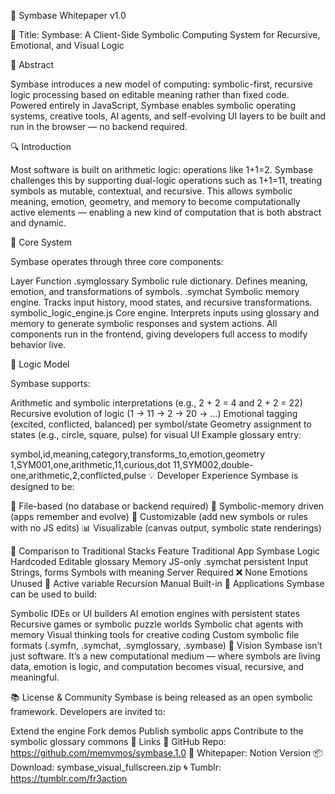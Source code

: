📄 Symbase Whitepaper v1.0

🔷 Title:
Symbase: A Client-Side Symbolic Computing System for Recursive, Emotional, and Visual Logic

🧭 Abstract

Symbase introduces a new model of computing: symbolic-first, recursive logic processing based on editable meaning rather than fixed code. Powered entirely in JavaScript, Symbase enables symbolic operating systems, creative tools, AI agents, and self-evolving UI layers to be built and run in the browser — no backend required.

🔍 Introduction

Most software is built on arithmetic logic: operations like 1+1=2. Symbase challenges this by supporting dual-logic operations such as 1+1=11, treating symbols as mutable, contextual, and recursive.
This allows symbolic meaning, emotion, geometry, and memory to become computationally active elements — enabling a new kind of computation that is both abstract and dynamic.

🧱 Core System

Symbase operates through three core components:

Layer	Function
.symglossary	Symbolic rule dictionary. Defines meaning, emotion, and transformations of symbols.
.symchat	Symbolic memory engine. Tracks input history, mood states, and recursive transformations.
symbolic_logic_engine.js	Core engine. Interprets inputs using glossary and memory to generate symbolic responses and system actions.
All components run in the frontend, giving developers full access to modify behavior live.

🔁 Logic Model

Symbase supports:

Arithmetic and symbolic interpretations (e.g., 2 + 2 = 4 and 2 + 2 = 22)
Recursive evolution of logic (1 → 11 → 2 → 20 → …)
Emotional tagging (excited, conflicted, balanced) per symbol/state
Geometry assignment to states (e.g., circle, square, pulse) for visual UI
Example glossary entry:

symbol,id,meaning,category,transforms_to,emotion,geometry
1,SYM001,one,arithmetic,11,curious,dot
11,SYM002,double-one,arithmetic,2,conflicted,pulse
💡 Developer Experience
Symbase is designed to be:

📁 File-based (no database or backend required)
🧠 Symbolic-memory driven (apps remember and evolve)
🔧 Customizable (add new symbols or rules with no JS edits)
📊 Visualizable (canvas output, symbolic state renderings)


🔗 Comparison to Traditional Stacks
Feature	Traditional App	Symbase
Logic	Hardcoded	Editable glossary
Memory	JS-only	.symchat persistent
Input	Strings, forms	Symbols with meaning
Server	Required	❌ None
Emotions	Unused	🧠 Active variable
Recursion	Manual	Built-in
🧩 Applications
Symbase can be used to build:

Symbolic IDEs or UI builders
AI emotion engines with persistent states
Recursive games or symbolic puzzle worlds
Symbolic chat agents with memory
Visual thinking tools for creative coding
Custom symbolic file formats (.symfn, .symchat, .symglossary, .symbase)
🚀 Vision
Symbase isn’t just software. It’s a new computational medium — where symbols are living data, emotion is logic, and computation becomes visual, recursive, and meaningful.

📚 License & Community
Symbase is being released as an open symbolic framework. Developers are invited to:

Extend the engine
Fork demos
Publish symbolic apps
Contribute to the symbolic glossary commons
🔗 Links
🔗 GitHub Repo: https://github.com/memvmos/symbase.1.0
🧠 Whitepaper: Notion Version
📦 Download: symbase_visual_fullscreen.zip
🌀 Tumblr: https://tumblr.com/fr3action
